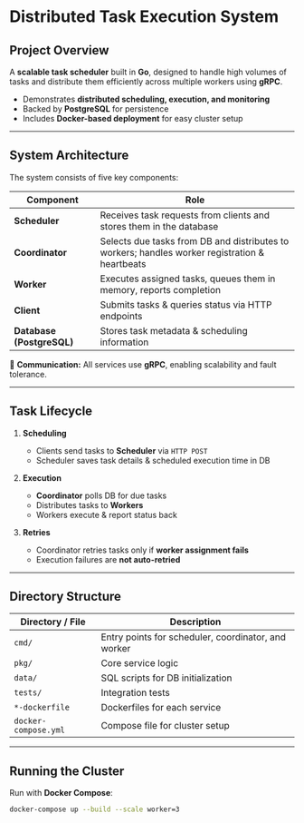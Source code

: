 # Distributed Task Execution System  


## Project Overview  

A **scalable task scheduler** built in **Go**, designed to handle high volumes of tasks and distribute them efficiently across multiple workers using **gRPC**.  

- Demonstrates **distributed scheduling, execution, and monitoring**  
- Backed by **PostgreSQL** for persistence  
- Includes **Docker-based deployment** for easy cluster setup  

---

## System Architecture  

The system consists of five key components:  

| Component   | Role |
|-------------|------|
| **Scheduler** | Receives task requests from clients and stores them in the database |
| **Coordinator** | Selects due tasks from DB and distributes to workers; handles worker registration & heartbeats |
| **Worker** | Executes assigned tasks, queues them in memory, reports completion |
| **Client** | Submits tasks & queries status via HTTP endpoints |
| **Database (PostgreSQL)** | Stores task metadata & scheduling information |

📡 **Communication:** All services use **gRPC**, enabling scalability and fault tolerance.  

---

## Task Lifecycle  

1. **Scheduling**  
   - Clients send tasks to **Scheduler** via `HTTP POST`  
   - Scheduler saves task details & scheduled execution time in DB  

2. **Execution**  
   - **Coordinator** polls DB for due tasks  
   - Distributes tasks to **Workers**  
   - Workers execute & report status back  

3. **Retries**  
   - Coordinator retries tasks only if **worker assignment fails**  
   - Execution failures are **not auto-retried** 

---

## Directory Structure  

| Directory / File       | Description |
|-------------------------|-------------|
| `cmd/` | Entry points for scheduler, coordinator, and worker |
| `pkg/` | Core service logic |
| `data/` | SQL scripts for DB initialization |
| `tests/` | Integration tests |
| `*-dockerfile` | Dockerfiles for each service |
| `docker-compose.yml` | Compose file for cluster setup |

---

## Running the Cluster  

Run with **Docker Compose**:  

```bash
docker-compose up --build --scale worker=3
